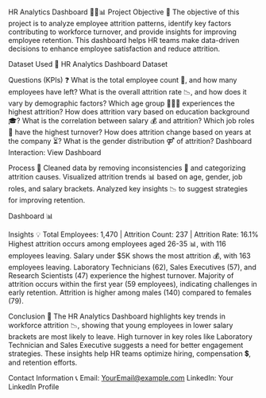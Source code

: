 HR Analytics Dashboard 👨‍💼📊
Project Objective 🎯
The objective of this project is to analyze employee attrition patterns, identify key factors contributing to workforce turnover, and provide insights for improving employee retention. This dashboard helps HR teams make data-driven decisions to enhance employee satisfaction and reduce attrition.

Dataset Used 📂
HR Analytics Dashboard Dataset

Questions (KPIs) ❓
What is the total employee count 🏢, and how many employees have left?
What is the overall attrition rate 📉, and how does it vary by demographic factors?
Which age group 👶👨‍🦳 experiences the highest attrition?
How does attrition vary based on education background 🎓?
What is the correlation between salary 💰 and attrition?
Which job roles 👔 have the highest turnover?
How does attrition change based on years at the company ⏳?
What is the gender distribution ⚤ of attrition?
Dashboard Interaction: View Dashboard

Process 🔄
Cleaned data by removing inconsistencies 🧹 and categorizing attrition causes.
Visualized attrition trends 📊 based on age, gender, job roles, and salary brackets.
Analyzed key insights 📉 to suggest strategies for improving retention.

Dashboard 📊


Insights 💡
Total Employees: 1,470 | Attrition Count: 237 | Attrition Rate: 16.1%
Highest attrition occurs among employees aged 26-35 📊, with 116 employees leaving.
Salary under $5K shows the most attrition 💰, with 163 employees leaving.
Laboratory Technicians (62), Sales Executives (57), and Research Scientists (47) experience the highest turnover.
Majority of attrition occurs within the first year (59 employees), indicating challenges in early retention.
Attrition is higher among males (140) compared to females (79).

Conclusion 📝
The HR Analytics Dashboard highlights key trends in workforce attrition 📉, showing that young employees in lower salary brackets are most likely to leave. High turnover in key roles like Laboratory Technician and Sales Executive suggests a need for better engagement strategies. These insights help HR teams optimize hiring, compensation 💲, and retention efforts.

Contact Information 📞
Email: YourEmail@example.com
LinkedIn: Your LinkedIn Profile

